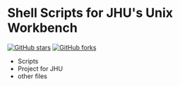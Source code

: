 # Shell Scripts for JHU's Unix Workbench
[![GitHub stars](https://img.shields.io/github/stars/Agrover112/Unix)](https://github.com/Agrover112/Unix/stargazers)
[![GitHub forks](https://img.shields.io/github/forks/Agrover112/Unix)](https://github.com/Agrover112/Unix/network)


- Scripts
- Project for JHU
- other files
